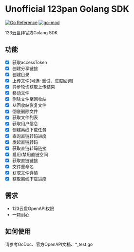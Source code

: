 # Unofficial 123pan Golang SDK

[![Go Reference](https://pkg.go.dev/badge/github.com/123pan-3rd/go-sdk.svg)](https://pkg.go.dev/github.com/123pan-3rd/go-sdk)
[![go-mod](https://img.shields.io/github/go-mod/go-version/123pan-3rd/go-sdk)](https://github.com/123pan-3rd/go-sdk)

123云盘非官方Golang SDK

## 功能

- [x] 获取accessToken
- [x] 创建分享链接
- [x] 创建目录
- [x] 上传文件(可选: 重试、进度回调)
- [x] 异步轮询获取上传结果
- [x] 移动文件
- [x] 删除文件至回收站
- [x] 从回收站恢复文件
- [x] 彻底删除文件
- [x] 获取文件列表
- [x] 获取用户信息
- [x] 创建离线下载任务
- [x] 查询直链转码进度
- [x] 发起直链转码
- [x] 获取直链转码链接
- [x] 启用/禁用直链空间
- [x] 获取直链链接
- [x] 文件重命名
- [x] 获取文件详情
- [x] 获取离线下载进度

## 需求

- 123云盘OpenAPI权限
- 一颗耐心

## 如何使用

请参考GoDoc、官方OpenAPI文档、*_test.go

